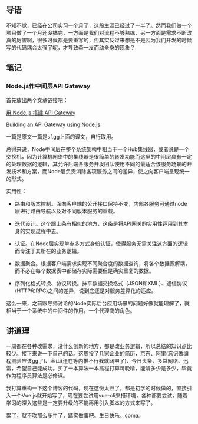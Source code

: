 ## 导语

不知不觉，已经在公司实习一个月了，这段生涯已经过了一半了。然而我们做一个项目做了一个月还没搞完，一方面是我们对流程不够熟练，另一方面是需求不断改真的厉害啊，很多时候都是要重写的，但其实反过来想是不是因为我们开发的时候写的代码耦合太强了呢，才导致牵一发而动全身的现象？

## 笔记

### Node.js作中间层API Gateway

首先放出两个文章链接吧：

[用 Node.js 搭建 API Gateway](https://segmentfault.com/a/1190000010581422)

[Building an API Gateway using Node.js](https://blog.risingstack.com/building-an-api-gateway-using-nodejs/?utm_source=RisingStack+Engineering&utm_campaign=cf6ea5b2e0-EMAIL_CAMPAIGN_2017_08_03&utm_medium=email&utm_term=0_02a6a69990-cf6ea5b2e0-475054665)

一篇是原文一篇是sf.gg上面的译文，自行取用。

总得来说，Node中间层在整个系统架构中相当于一个Hub集线器，或者说是一个交换机，因为计算机网络中的集线器是很简单的转发功能而这里的中间层具有一定的处理数据的逻辑，其允许后端各服务开发团队使用不同的最适合该服务场景的开发技术和方案，而Node层负责消除各项服务之间的差异，使之向客户端呈现统一的形式。

实用性：

- 路由和版本控制。面向客户端的公开接口保持不变，内部各服务可通过node层进行路由导航以及对不同版本服务的重载。

- 迭代设计。这个跟上条有相似的地方，这条是将API网关的实用性运用到其本身的实现过程中去。

- 认证。在Node层实现单点多方式身份认证，使得服务无需关注这方面的逻辑而专注于其所在的业务逻辑。

- 数据聚合。根据客户端需求实现不同聚合度的数据查询，将各个数据源解耦，而不必在每个数据表中都储存实际需要但是确实重复的数据。

- 序列化格式转换、协议转换。抹平数据交换格式（JSON和XML）、通信协议(HTTP和RPC)之间的差异，说到底还是对服务差异化的适应。

这么一来，之前跟导师讨论的Node实际后台应用场景的问题好像就能理解了，就相当于一个系统中的中间件的作用，一个代理商的角色。

## 讲道理

一周都在各种改需求，没什么创新的地方，都是改业务逻辑，所以总结的知识点比较少。接下来说一下自己的话。这周投了几家企业的简历，京东、阿里(忘记做编程测验应该gg了)、金山(还在等内推不行我就网申了)、今日头条、多益网络、迅雷，希望自己能成功。买了一本算法一本高程打算每晚啃，能啃多少是多少，毕竟作为程序员算法是必修课。

我打算重构一下这个博客的代码，现在这份太丑了，都是初学的时候做的，直接引入一个Vue.js就开始写了，现在要尝试用vue-cli来搭环境，各种都要尝试，随着学习的深入这些是一定要升级的不能再用引入脚本的方式来写了。

累了，就不吹那么多牛了，踏实做事吧。生日快乐，coma.
